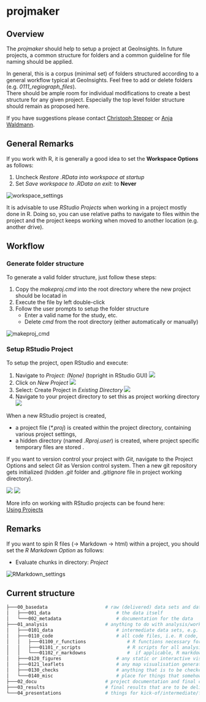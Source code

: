 # projmaker

## Overview

The _projmaker_ should help to setup a project at GeoInsights.
In future projects, a common structure for folders and a common guideline for file naming should be applied.

In general, this is a corpus (minimal set) of folders structured according to a general workflow typical at GeoInsights.
Feel free to add or delete folders (e.g. *0111_regiograph_files*).  
There should be ample room for individual modifications to create a best structure for any given project.
Especially the top level folder structure should remain as proposed here.

If you have suggestions please contact [Christoph Stepper](mailto:christoph.stepper@gfk.com) or [Anja Waldmann](mailto:anja.waldmann@gfk.com).

## General Remarks

If you work with R, it is generally a good idea to set the __Workspace Options__ as follows:

1. Uncheck _Restore .RData into workspace at startup_
2. Set _Save workspace to .RData on exit:_ to __Never__

![workspace_settings](figures/workspace_settings_RStudio.png)	

It is advisable to use _RStudio Projects_ when working in a project mostly done in R.
Doing so, you can use relative paths to navigate to files within the project and the project keeps working when moved to another location (e.g. another drive).

## Workflow

### Generate folder structure

To generate a valid folder structure, just follow these steps:

1. Copy the *makeproj.cmd* into the root directory where the new project should be locatad in
2. Execute the file by left double-click
3. Follow the user prompts to setup the folder structure
	+ Enter a valid name for the study, etc.
	+ Delete *cmd* from the root directory (either automatically or manually)

![makeproj_cmd](figures/makeproj_cmd.png)
	
### Setup RStudio Project

To setup the project, open RStudio and execute:

1. Navigate to _Project: (None)_ (topright in RStudio GUI)
	![](figures/proj_1.png)
2. Click on _New Project_
	![](figures/proj_2.png)
3. Select: Create Project in _Existing Directory_
	![](figures/proj_3.png)
4. Navigate to your project directory to set this as project working directory
	![](figures/proj_4.png)
	
When a new RStudio project is created,
* a project file (_*.proj_) is created within the project directory, containing various project settings,
* a hidden directory (named _.Rproj.user_) is created, where project specific temporary files are stored .

If you want to version control your project with _Git_, navigate to the Project Options and select _Git_ as Version control system. 
Then a new git repository gets initialized (hidden _.git_ folder and _.gitignore_ file in project working directory).

![](figures/project_options_1.png)
![](figures/project_options_2.png)

More info on working with RStudio projects can be found here:  
[Using Projects](https://support.rstudio.com/hc/en-us/articles/200526207-Using-Projects)

## Remarks

If you want to spin R files (-> Markdown -> html) within a project, you should set the _R Markdown Option_ as follows:
* Evaluate chunks in directory: _Project_
 
![RMarkdown_settings](figures/RMarkdown_settings_RStudio.png)



## Current structure

[//]: # (run in cmd: tree /f and copy output from cmd)


```bash
├───00_basedata						# raw (delivered) data sets and data documentation; input only - i.e. never to be overwridden!
│   ├───001_data						# the data itself
│   └───002_metadata					# documentation for the data
├───01_analysis						# anything to do with analysis/work-in-progress
│   ├───0101_data						# intermediate data sets, e.g. results from individual analysis modules (tip: name subfolders corresponding to your R-scripts and save your data)
│   ├───0110_code						# all code files, i.e. R code, py code, SAS code, etc.
│   │   ├───01100_r_functions				# R functions necessary for projects (longer than a 3-liner), but not worth to be put into a GIpackage; sourced within scripts to avoid code repetition	
│   │   ├───01101_r_scripts					# R scripts for all analysis steps/modules, named in a comprehensible way (tip: number scrips in the order they need to be executed)	
│   │   └───01102_r_markdowns				#  if applicable, R markdown files (eg. for documentations etc.)
│   ├───0120_figures					# any static or interactive visualisations generated during the analysis
│   ├───0121_leaflets					# any map visualisation generated during the analysis
│   ├───0130_checks						# anything that is to be checked by people other than the analysis author, e.g. excel comparison files in purchasing power
│   └───0140_misc						# place for things that somehow do not fit into any of the above, e.g. colour definitions for logos
├───02_docu							# project documentation and final checks (Checkliste)
├───03_results						# final results that are to be delivered to the client or that are to be pushed to our official products
└───04_presentations				# things for kick-of/intermediate/final presentations
```
